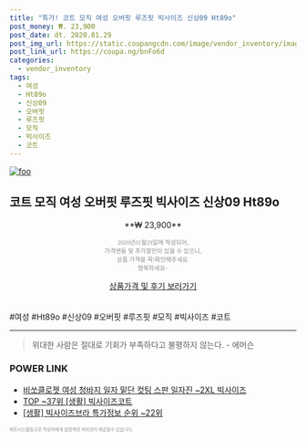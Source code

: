 ```yaml
--- 
title: "특가! 코트 모직 여성 오버핏 루즈핏 빅사이즈 신상09 Ht89o" 
post_money: ₩. 23,900 
post_date: dt. 2020.01.29 
post_img_url: https://static.coupangcdn.com/image/vendor_inventory/images/2018/09/28/16/3/95857495-57d5-4e99-8df5-b3b0c14b4d8c.jpg 
post_link_url: https://coupa.ng/bnFo6d 
categories: 
  - vendor_inventory 
tags: 
  - 여성 
  - Ht89o 
  - 신상09 
  - 오버핏 
  - 루즈핏 
  - 모직 
  - 빅사이즈 
  - 코트 
--- 
```

[![foo](https://static.coupangcdn.com/image/vendor_inventory/images/2018/09/28/16/3/95857495-57d5-4e99-8df5-b3b0c14b4d8c.jpg)](https://coupa.ng/bnFo6d) 

## 코트 모직 여성 오버핏 루즈핏 빅사이즈 신상09 Ht89o 
<p style="text-align: center;">**₩ 23,900**</p> 
<p style="text-align: center;"><span style="color: #898c8f; font-family: Georgia,Times,serif; font-size: 0.75em;">2020년01월29일에 작성되어, <br>가격변동 및 추가할인이 있을 수 있으니,<br> 상품 가격을 꼭!확인해주세요.<br>행복하세요~</span> 
</p>	 
<div markdown="0" style="text-align: center;"><a href="https://coupa.ng/bnFo6d" class="btn btn--success">상품가격 및 후기 보러가기</a></div> 
<br><br> 
  #여성 #Ht89o #신상09 #오버핏 #루즈핏 #모직 #빅사이즈 #코트 
<hr> 

> 위대한 사람은 절대로 기회가 부족하다고 불평하지 않는다. - 에머슨 


### POWER LINK

* <a href="https://blog.naver.com/sakai111/221785282263" target="_blank">비쏘클로젯 여성 청바지 일자 밑단 컷팅 스판 일자진 ~2XL 빅사이즈</a>
* <a href="https://blog.naver.com/an0733/221788373440" target="_blank"> TOP ~37위 [생활] 빅사이즈코트</a>
* <a href="https://blog.naver.com/sakai111/221779112767" target="_blank"> [생활] 빅사이즈브라 특가정보 순위 ~22위</a>

<span style="color: #898c8f; font-family: Georgia,Times,serif; font-size: 0.55em;">파트너스활동으로 작성자에게 일정액의 커미션이 제공될수 있습니다.</span> 
